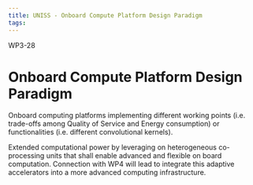 ```yaml
---
title: UNISS - Onboard Compute Platform Design Paradigm
tags:
---
```


WP3-28

# Onboard Compute Platform Design Paradigm

Onboard computing platforms implementing different working points (i.e. trade-offs among Quality of Service and Energy consumption) or functionalities (i.e. different convolutional kernels).

Extended computational power by leveraging on heterogeneous co-processing units that shall enable advanced and flexible on board computation. Connection with WP4 will lead to integrate this adaptive accelerators into a more advanced computing infrastructure.

